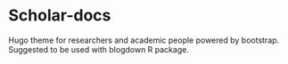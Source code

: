 # Scholar-docs

Hugo theme for researchers and academic people powered by bootstrap. Suggested to be used with blogdown R package.
